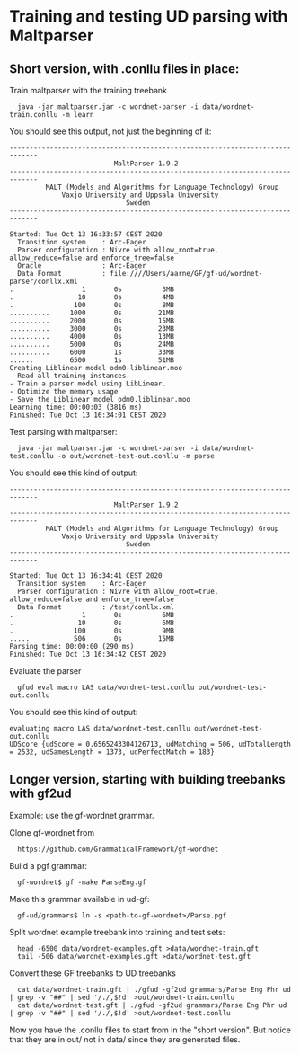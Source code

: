 # Training and testing UD parsing with Maltparser


## Short version, with .conllu files in place:

Train maltparser with the training treebank
```
  java -jar maltparser.jar -c wordnet-parser -i data/wordnet-train.conllu -m learn
```
You should see this output, not just the beginning of it:
```
-----------------------------------------------------------------------------
                          MaltParser 1.9.2                             
-----------------------------------------------------------------------------
         MALT (Models and Algorithms for Language Technology) Group          
             Vaxjo University and Uppsala University                         
                             Sweden                                          
-----------------------------------------------------------------------------

Started: Tue Oct 13 16:33:57 CEST 2020
  Transition system    : Arc-Eager
  Parser configuration : Nivre with allow_root=true, allow_reduce=false and enforce_tree=false
  Oracle               : Arc-Eager
  Data Format          : file:////Users/aarne/GF/gf-ud/wordnet-parser/conllx.xml
.          	      1	      0s	      3MB
.          	     10	      0s	      4MB
.          	    100	      0s	      8MB
..........	   1000	      0s	     21MB
..........	   2000	      0s	     15MB
..........	   3000	      0s	     23MB
..........	   4000	      0s	     13MB
..........	   5000	      0s	     24MB
..........	   6000	      1s	     33MB
......     	   6500	      1s	     51MB
Creating Liblinear model odm0.liblinear.moo
- Read all training instances.
- Train a parser model using LibLinear.
- Optimize the memory usage
- Save the Liblinear model odm0.liblinear.moo
Learning time: 00:00:03 (3816 ms)
Finished: Tue Oct 13 16:34:01 CEST 2020
```

Test parsing with maltparser:
```
  java -jar maltparser.jar -c wordnet-parser -i data/wordnet-test.conllu -o out/wordnet-test-out.conllu -m parse
```
You should see this kind of output:
```
-----------------------------------------------------------------------------
                          MaltParser 1.9.2                             
-----------------------------------------------------------------------------
         MALT (Models and Algorithms for Language Technology) Group          
             Vaxjo University and Uppsala University                         
                             Sweden                                          
-----------------------------------------------------------------------------

Started: Tue Oct 13 16:34:41 CEST 2020
  Transition system    : Arc-Eager
  Parser configuration : Nivre with allow_root=true, allow_reduce=false and enforce_tree=false
  Data Format          : /test/conllx.xml
.          	      1	      0s	      6MB
.          	     10	      0s	      6MB
.          	    100	      0s	      9MB
.....      	    506	      0s	     15MB
Parsing time: 00:00:00 (290 ms)
Finished: Tue Oct 13 16:34:42 CEST 2020
```
Evaluate the parser
```
  gfud eval macro LAS data/wordnet-test.conllu out/wordnet-test-out.conllu
```
You should see this kind of output:
```
evaluating macro LAS data/wordnet-test.conllu out/wordnet-test-out.conllu
UDScore {udScore = 0.6565243304126713, udMatching = 506, udTotalLength = 2532, udSamesLength = 1373, udPerfectMatch = 183}
```


## Longer version, starting with building treebanks with gf2ud

Example: use the gf-wordnet grammar.

Clone gf-wordnet from
```
  https://github.com/GrammaticalFramework/gf-wordnet
```
Build a pgf grammar:
```
  gf-wordnet$ gf -make ParseEng.gf
```
Make this grammar available in ud-gf:
```
  gf-ud/grammars$ ln -s <path-to-gf-wordnet>/Parse.pgf
```
Split wordnet example treebank into training and test sets:
```
  head -6500 data/wordnet-examples.gft >data/wordnet-train.gft 
  tail -506 data/wordnet-examples.gft >data/wordnet-test.gft 
```
Convert these GF treebanks to UD treebanks
```
  cat data/wordnet-train.gft | ./gfud -gf2ud grammars/Parse Eng Phr ud | grep -v "##" | sed '/./,$!d' >out/wordnet-train.conllu
  cat data/wordnet-test.gft | ./gfud -gf2ud grammars/Parse Eng Phr ud | grep -v "##" | sed '/./,$!d' >out/wordnet-test.conllu
```

Now you have the .conllu files to start from in the "short version".
But notice that they are in out/ not in data/ since they are generated files.


